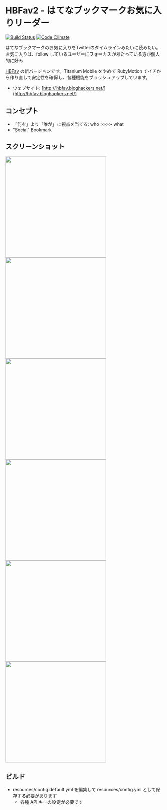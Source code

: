 HBFav2 - はてなブックマークお気に入りリーダー
=============================================

[![Build Status](https://travis-ci.org/naoya/HBFav2.svg?branch=feature/support-travis)](https://travis-ci.org/naoya/HBFav2)
[![Code Climate](https://codeclimate.com/github/naoya/HBFav2.png)](https://codeclimate.com/github/naoya/HBFav2)

はてなブックマークのお気に入りをTwitterのタイムラインみたいに読みたい。お気に入りは、follow しているユーザーにフォーカスがあたっている方が個人的に好み

[HBFav](https://github.com/naoya/HBFav) の新バージョンです。Titanium Mobile をやめて RubyMotion でイチから作り直して安定性を確保し、各種機能をブラッシュアップしています。

- ウェブサイト: [http://hbfav.bloghackers.net/](http://hbfav.bloghackers.net/)

コンセプト
--------------------
* 「何を」より「誰が」に視点を当てる: who  >>>> what
* "Social" Bookmark

スクリーンショット
--------------------

<img src="https://dl.dropboxusercontent.com/u/2586384/image/HBFav2/01.png" width="320" />

<img src="https://dl.dropboxusercontent.com/u/2586384/image/HBFav2/02.png" width="320" />

<img src="https://dl.dropboxusercontent.com/u/2586384/image/HBFav2/05.png" width="320" />

<img src="https://dl.dropboxusercontent.com/u/2586384/image/HBFav2/03.png" width="320" />

<img src="https://dl.dropboxusercontent.com/u/2586384/image/HBFav2/04.png" width="320" />

<img src="https://dl.dropboxusercontent.com/u/2586384/image/HBFav2/06.png" width="320" />

ビルド
--------------------

* resources/config.default.yml を編集して resources/config.yml として保存する必要があります
    * 各種 API キーの設定が必要です
